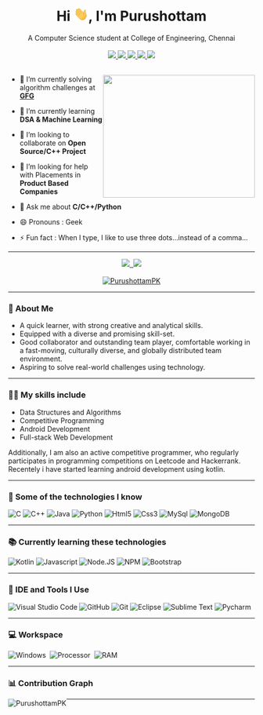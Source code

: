<h1 align="center">Hi <img src="https://github.com/ABSphreak/ABSphreak/blob/master/gifs/Hi.gif" width="30px">, I'm Purushottam</h1>  

<p align='center'>
  A Computer Science student at College of Engineering, Chennai
  <br><br>
  <a href="https://www.linkedin.com/in/pk-bca/">
    <img src="https://img.shields.io/badge/linkedin-%230077B5.svg?&style=for-the-badge&logo=linkedin&logoColor=white" />
  </a>
  <a href="https://stackoverflow.com/users/14945674/purushottam/">
    <img src="https://img.shields.io/badge/Stack_Overflow-FE7A16?style=for-the-badge&logo=stack-overflow&logoColor=white" />
  </a>
  <a href="Pkr.bca@gmail.com">
   <img src="https://img.shields.io/badge/Gmail-D14836?style=for-the-badge&logo=gmail&logoColor=white" />
  </a>
  <a href="https://twitter.com/Puru_bca">
    <img src="https://img.shields.io/badge/Twitter-1DA1F2?style=for-the-badge&logo=twitter&logoColor=white" />
  </a>
  <a href="https://www.facebook.com/pkr.bca/">
    <img src="https://img.shields.io/badge/Facebook-1877F2?style=for-the-badge&logo=facebook&logoColor=white"/>
  </a>
<br> <br>
</p>

<img align="right" width="310" height="250" src="https://i.pinimg.com/originals/47/f0/34/47f0342cec72b800463bf003eac1257e.gif">

- 🔭 I’m currently solving algorithm challenges at [**GFG**](https://auth.geeksforgeeks.org/user/purushottamkumar4/practice/)
                                                 
- 🌱 I’m currently learning **DSA & Machine Learning**

- 👯 I’m looking to collaborate on **Open Source/C++ Project**

- 🤔 I’m looking for help with Placements in **Product Based Companies**

- 💬 Ask me about **C/C++/Python**

- 😄 Pronouns : Geek

- ⚡ Fun fact : When I type, I like to use three dots…instead of a comma...

---

<p align="center">
  <a href="#">
  <img src="https://github-readme-stats.vercel.app/api?username=PurushottamPK&show_icons=true&count_private=true&theme=dark" height="165">&nbsp;
  <!--I have to Change This Later ******* -->
  <img src="https://github-readme-stats.vercel.app/api/top-langs/?username=Purushottam-BCA&layout=compact&theme=dark&hide=html" height = "165">
   <br>
   <br>
  <img src="https://komarev.com/ghpvc/?username=PurushottamPK&color=green&label=+Profile+Views" alt="PurushottamPK" height="25"/> 
</a>
</p>

---

### 👨 About Me

- A quick learner, with strong creative and analytical skills.
- Equipped with a diverse and promising skill-set.
- Good collaborator and outstanding team player, comfortable working in a fast-moving, culturally diverse, and globally distributed team environment.
- Aspiring to solve real-world challenges using technology.

---

### 👨‍💻 My skills include

- Data Structures and Algorithms
- Competitive Programming
- Android Development
- Full-stack Web Development

Additionally, I am also an active competitive programmer, who regularly participates in programming competitions on Leetcode and Hackerrank. Recentely i have started learning android development using kotlin. 

---

### 🧠 Some of the technologies I know

![C](https://img.shields.io/badge/C-27338e?style=for-the-badge&logo=c&logoColor=white)
![C++](https://img.shields.io/badge/C++-649ad2?style=for-the-badge&logo=c%2B%2B&logoColor=white)
![Java](https://img.shields.io/badge/-Java-important?style=for-the-badge&logo=Java&logoColor=white)
![Python](https://img.shields.io/badge/Python-3776AB?style=for-the-badge&logo=Python&logoColor=white)
![Html5](https://img.shields.io/badge/HTML5-E34F26?style=for-the-badge&logo=html5&logoColor=white)
![Css3](https://img.shields.io/badge/CSS3-1572B6?style=for-the-badge&logo=css3&logoColor=white)
![MySql](https://img.shields.io/badge/MySQL-00000F?style=for-the-badge&logo=mysql&logoColor=white)
![MongoDB](https://img.shields.io/badge/MongoDB-4EA94B?style=for-the-badge&logo=mongodb&logoColor=white)

---

<!--learning-->
### 📚 Currently learning these technologies

![Kotlin](https://img.shields.io/badge/Kotlin-0095D5?&style=for-the-badge&logo=kotlin&logoColor=white)
![Javascript](https://img.shields.io/badge/JavaScript-323330?style=for-the-badge&logo=javascript&logoColor=F7DF1E)
![Node.JS](https://img.shields.io/badge/Node.js-43853D?style=for-the-badge&logo=node.js&logoColor=white)
![NPM](https://img.shields.io/badge/npm-CB3837?style=for-the-badge&logo=npm&logoColor=white)
![Bootstrap](https://img.shields.io/badge/Bootstrap-563D7C?style=for-the-badge&logo=bootstrap&logoColor=white)
<!--learning-->

---

### 🔨 IDE and Tools I Use

![Visual Studio Code](https://img.shields.io/badge/Visual_Studio_Code-007ACC?style=for-the-badge&logo=Visual-Studio-Code&logoColor=white)
![GitHub](https://img.shields.io/badge/GitHub-181717?style=for-the-badge&logo=github)
![Git](https://img.shields.io/badge/Git-F05032?style=for-the-badge&logo=Git&logoColor=white)
![Eclipse](https://img.shields.io/badge/Eclipse-2C2255?style=for-the-badge&logo=eclipse&logoColor=white)
![Sublime Text](https://img.shields.io/badge/sublime_text-%23575757.svg?&style=for-the-badge&logo=sublime-text&logoColor=important)
![Pycharm](	https://img.shields.io/badge/PyCharm-000000.svg?&style=for-the-badge&logo=PyCharm&logoColor=white)

---

### 💻 Workspace
![Windows](https://img.shields.io/badge/Windows-LENOVO_G50_80-0078D6?style=for-the-badge&logo=windows&logoColor=white)&nbsp;
![Processor](https://img.shields.io/badge/Intel-Core_i3_5th-0071C5?style=for-the-badge&logo=intel&logoColor=white)&nbsp;
![RAM](https://img.shields.io/badge/RAM-4GB-%230071C5.svg?&style=for-the-badge&logoColor=white)

---

### 📊 Contribution Graph
<p><img align="left" src="https://activity-graph.herokuapp.com/graph?username=PurushottamPK&theme=github" alt="PurushottamPK" /></p> 

---
